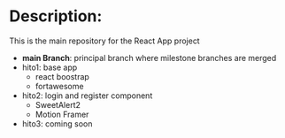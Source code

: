 # Description:

This is the main repository for the React App project


- **main Branch**: principal branch where milestone branches are merged
- hito1: base app
  - react boostrap
  - fortawesome
- hito2: login and register component
  - SweetAlert2
  - Motion Framer
- hito3: coming soon
